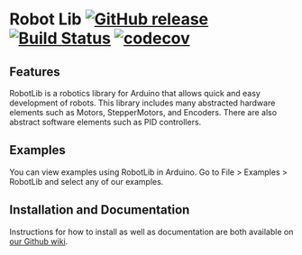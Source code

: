 # Robot Lib [![GitHub release](https://img.shields.io/github/release/SoonerRobotics/RobotLib.svg)](https://github.com/SoonerRobotics/RobotLib/releases) [![Build Status](https://travis-ci.com/SoonerRobotics/RobotLib.svg?branch=master)](https://travis-ci.com/SoonerRobotics/RobotLib) [![codecov](https://img.shields.io/codecov/c/github/SoonerRobotics/RobotLib.svg)](https://codecov.io/gh/SoonerRobotics/RobotLib)

## Features

RobotLib is a robotics library for Arduino that allows quick and easy development of robots. This library includes many abstracted hardware elements such as Motors, StepperMotors, and Encoders. There are also abstract software elements such as PID controllers.

## Examples

You can view examples using RobotLib in Arduino. Go to File > Examples > RobotLib and select any of our examples.

## Installation and Documentation

Instructions for how to install as well as documentation are both available on [our Github wiki](https://github.com/Sooner-Competitive-Robotics/RobotLib/wiki).
